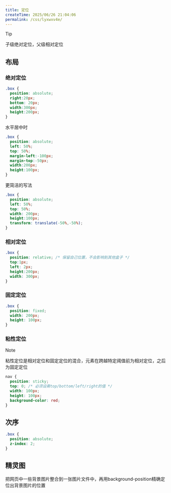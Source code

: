 ```yaml
---
title: 定位
createTime: 2025/06/26 21:04:06
permalink: /css/lyxwxv4e/
---
```

> [!tip]
>
> 子级绝对定位，父级相对定位

## 布局

### 绝对定位

```css
.box {
  position: absolute;
  right:20px;
  bottom: 20px;
  width:300px;
  height:200px;
}
```

水平居中时

```css
.box {
  position: absolute;
  left: 50%;
  top: 50%;
  margin-left:-100px;
  margin-top:-50px;
  width:200px;
  height:100px;
}
```

更简洁的写法

```css
.box {
  position: absolute;
  left: 50%;
  top: 50%;
  width: 200px;
  height:100px;
  transform: translate(-50%,-50%);
}
```

### 相对定位

```css
.box {
  position: relative; /* 保留自己位置，不会影响到其他盒子 */
  top:1px;
  left: 2px;
  height:200px;
  width: 300px;
}
```

### 固定定位

```css
.box {
  position: fixed;
  width: 200px;
  height: 100px;
}
```

### 粘性定位

> [!note]
>
> 粘性定位是相对定位和固定定位的混合，元素在跨越特定阈值前为相对定位，之后为固定定位

```css
nav {
  position: sticky;
  top: 0; /* 必须设斋top/bottom/left/right的值 */
  width: 100px;
  height: 100px;
  background-color: red;
}
```

## 次序

```css
.box {
  position: absolute;
  z-index: 2;
}
```

## 精灵图

把网页中一些背景图片整合到一张图片文件中，再用background-position精确定位出背景图片的位置
